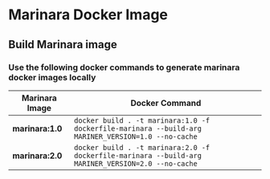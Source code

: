 # Marinara Docker Image

## Build Marinara image
### Use the following docker commands to generate **marinara** docker images locally

|Marinara Image|Docker Command|
|-|-|
| **marinara:1.0** | `docker build . -t marinara:1.0 -f dockerfile-marinara --build-arg MARINER_VERSION=1.0 --no-cache` |
| **marinara:2.0** | `docker build . -t marinara:2.0 -f dockerfile-marinara --build-arg MARINER_VERSION=2.0 --no-cache` |
